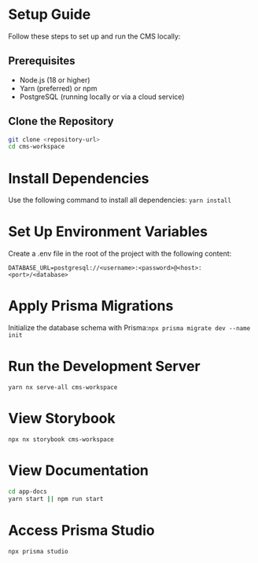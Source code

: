 # Setup Guide

Follow these steps to set up and run the CMS locally:

## Prerequisites
- Node.js (18 or higher)
- Yarn (preferred) or npm
- PostgreSQL (running locally or via a cloud service)

## Clone the Repository
```bash
git clone <repository-url>
cd cms-workspace
```


# Install Dependencies

Use the following command to install all dependencies:
` yarn install `


# Set Up Environment Variables

Create a .env file in the root of the project with the following content:

`DATABASE_URL=postgresql://<username>:<password>@<host>:<port>/<database>`


# Apply Prisma Migrations

Initialize the database schema with Prisma:`npx prisma migrate dev --name init`

# Run the Development Server

`yarn nx serve-all cms-workspace`


# View Storybook
`npx nx storybook cms-workspace`


# View Documentation

```bash
cd app-docs
yarn start || npm run start
```

# Access Prisma Studio

`npx prisma studio`